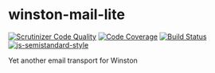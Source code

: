 # winston-mail-lite

[![Scrutinizer Code Quality](https://scrutinizer-ci.com/g/sjinks/winston-mail-lite/badges/quality-score.png?b=master)](https://scrutinizer-ci.com/g/sjinks/winston-mail-lite/?branch=master)
[![Code Coverage](https://scrutinizer-ci.com/g/sjinks/winston-mail-lite/badges/coverage.png?b=master)](https://scrutinizer-ci.com/g/sjinks/winston-mail-lite/?branch=master)
[![Build Status](https://scrutinizer-ci.com/g/sjinks/winston-mail-lite/badges/build.png?b=master)](https://scrutinizer-ci.com/g/sjinks/winston-mail-lite/build-status/master)
[![js-semistandard-style](https://img.shields.io/badge/code%20style-semistandard-brightgreen.svg?style=flat-square)](https://github.com/Flet/semistandard)

Yet another email transport for Winston
